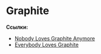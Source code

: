 # Graphite

**Ссылки:**

* [Nobody Loves Graphite Anymore](https://www.vividcortex.com/blog/2015/11/05/nobody-loves-graphite-anymore/)
* [Everybody Loves Graphite](http://obfuscurity.com/2015/11/Everybody-Loves-Graphite)
